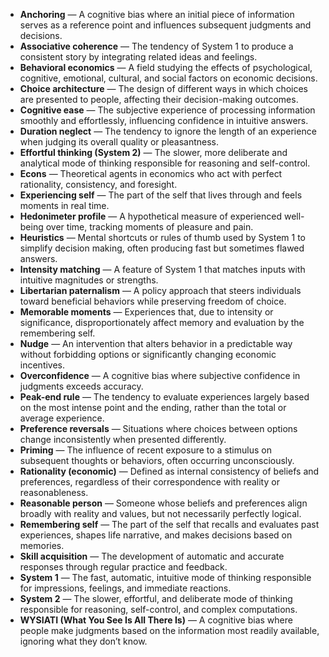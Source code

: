 - **Anchoring** — A cognitive bias where an initial piece of information serves as a reference point and influences subsequent judgments and decisions.  
- **Associative coherence** — The tendency of System 1 to produce a consistent story by integrating related ideas and feelings.  
- **Behavioral economics** — A field studying the effects of psychological, cognitive, emotional, cultural, and social factors on economic decisions.  
- **Choice architecture** — The design of different ways in which choices are presented to people, affecting their decision-making outcomes.  
- **Cognitive ease** — The subjective experience of processing information smoothly and effortlessly, influencing confidence in intuitive answers.  
- **Duration neglect** — The tendency to ignore the length of an experience when judging its overall quality or pleasantness.  
- **Effortful thinking (System 2)** — The slower, more deliberate and analytical mode of thinking responsible for reasoning and self-control.  
- **Econs** — Theoretical agents in economics who act with perfect rationality, consistency, and foresight.  
- **Experiencing self** — The part of the self that lives through and feels moments in real time.  
- **Hedonimeter profile** — A hypothetical measure of experienced well-being over time, tracking moments of pleasure and pain.  
- **Heuristics** — Mental shortcuts or rules of thumb used by System 1 to simplify decision making, often producing fast but sometimes flawed answers.  
- **Intensity matching** — A feature of System 1 that matches inputs with intuitive magnitudes or strengths.  
- **Libertarian paternalism** — A policy approach that steers individuals toward beneficial behaviors while preserving freedom of choice.  
- **Memorable moments** — Experiences that, due to intensity or significance, disproportionately affect memory and evaluation by the remembering self.  
- **Nudge** — An intervention that alters behavior in a predictable way without forbidding options or significantly changing economic incentives.  
- **Overconfidence** — A cognitive bias where subjective confidence in judgments exceeds accuracy.  
- **Peak-end rule** — The tendency to evaluate experiences largely based on the most intense point and the ending, rather than the total or average experience.  
- **Preference reversals** — Situations where choices between options change inconsistently when presented differently.  
- **Priming** — The influence of recent exposure to a stimulus on subsequent thoughts or behaviors, often occurring unconsciously.  
- **Rationality (economic)** — Defined as internal consistency of beliefs and preferences, regardless of their correspondence with reality or reasonableness.  
- **Reasonable person** — Someone whose beliefs and preferences align broadly with reality and values, but not necessarily perfectly logical.  
- **Remembering self** — The part of the self that recalls and evaluates past experiences, shapes life narrative, and makes decisions based on memories.  
- **Skill acquisition** — The development of automatic and accurate responses through regular practice and feedback.  
- **System 1** — The fast, automatic, intuitive mode of thinking responsible for impressions, feelings, and immediate reactions.  
- **System 2** — The slower, effortful, and deliberate mode of thinking responsible for reasoning, self-control, and complex computations.  
- **WYSIATI (What You See Is All There Is)** — A cognitive bias where people make judgments based on the information most readily available, ignoring what they don’t know.
